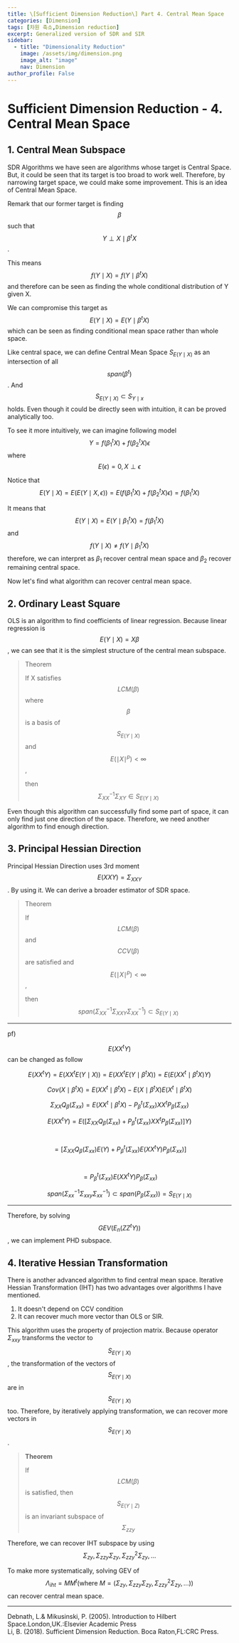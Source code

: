 ```yaml
---
title: \[Sufficient Dimension Reduction\] Part 4. Central Mean Space
categories: [Dimension]
tags: [차원 축소,Dimension reduction]
excerpt: Generalized version of SDR and SIR
sidebar:
  - title: "Dimensionality Reduction"
    image: /assets/img/dimension.png
    image_alt: "image"
    nav: Dimension
author_profile: False
---
```




# Sufficient Dimension Reduction - 4. Central Mean Space

## 1. Central Mean Subspace

 SDR Algorithms we have seen are algorithms whose target is Central Space. But, it could be seen that its target is too broad to work well. Therefore, by narrowing target space, we could make some improvement. This is an idea of Central Mean Space. 

 Remark that  our former target is finding $$\beta$$ such  that  $$Y \perp X \mid \beta^t X$$.  

This means $$f(Y \mid X) = f(Y \mid \beta^t X)$$ and therefore can be seen as finding the whole conditional distribution of Y given X.

We can compromise this target as $$E(Y \mid X) = E(Y \mid \beta^t X)$$ which can be seen as finding conditional mean space rather than whole space. 

Like central space, we can define Central Mean Space $S_{E(Y \mid X)}$ as an intersection of all $$span(\beta^t)$$. And $$S_{E(Y \mid X)} \subset S_{Y \mid x}$$ holds. Even though it could be directly seen with intuition, it can be proved analytically too.



To see it more intuitively, we can imagine following model $$Y = f(\beta_1^t X) +f(\beta_2^t X) \epsilon$$ where $$E(\epsilon) = 0, X \perp \epsilon$$

Notice that $$E(Y \mid X) = E(E(Y  \mid X , \epsilon)) = E(f(\beta^t_1 X) +f(\beta_2^t X)\epsilon) = f(\beta_1^t X)$$

It means that $$E(Y \mid X) = E(Y \mid \beta_1^t X) = f(\beta_1 ^t X)$$ and $$f(Y \mid X) \neq f(Y \mid \beta^t_1 X)$$ therefore, we can interpret as $\beta_1$ recover central mean space and $\beta_2$ recover remaining central space. 



Now let's find what algorithm can recover central mean space. 



## 2. Ordinary Least Square

OLS is an algorithm to find coefficients of linear regression. Because linear regression is $$E(Y \mid X) = X\beta$$, we can see that it is the simplest structure of the central mean subspace. 



> Theorem
>
> If X satisfies $$LCM(\beta)$$ where $$\beta$$ is a basis of $$S_{E(Y \mid X)}$$ and $$E(\mid X \mid ^p) < \infty$$,
>
> then $$\Sigma_{XX}^{-1}\Sigma_{XY} \in S_{E(Y \mid X)}$$



Even though this algorithm can successfully find some part of space, it can only find just one direction of the space. Therefore, we need another algorithm to find enough direction. 



## 3. Principal Hessian Direction

Principal Hessian Direction uses 3rd moment $$E(XXY) = \Sigma_{XXY}$$. By using it. We can derive a broader estimator of SDR space.



> Theorem
>
> If $$LCM(\beta)$$ and $$CCV(\beta)$$ are satisfied and $$E(\mid X \mid^p)<\infty$$,
>
> then $$span(\Sigma_{XX}^{-1}\Sigma_{XXY} \Sigma_{XX}^{-1}) \subset S_{E(Y \mid X)}$$

***

pf)

$$E(XX^tY)$$ can be changed as follow

$$E(XX^t Y) = E(XX^t E(Y \mid X)) = E(XX^t E(Y \mid \beta^t X)) = E(E(XX^t \mid \beta^t X)Y)$$



$$Cov(X \mid \beta^t X) = E(XX^t \mid \beta^t X) - E(X \mid \beta^t X) E(X^t \mid \beta^t X)$$

$$\Sigma_{XX} Q_\beta(\Sigma_{xx}) = E(XX^t \mid \beta^t X) -P^t_{\beta}(\Sigma_{xx})XX^tP_{\beta}(\Sigma_{xx})$$



$$E(XX^tY) = E([\Sigma_{XX}Q_\beta(\Sigma_{xx})+P_{\beta}^t(\Sigma_{xx})XX^tP_{\beta}(\Sigma_{xx})]Y)$$

​                    $$= [\Sigma_{XX}Q_\beta(\Sigma_{xx})E(Y)+P_{\beta}^t(\Sigma_{xx})E(XX^tY)P_{\beta}(\Sigma_{xx})]$$

​                    $$=P_{\beta}^t(\Sigma_{xx})E(XX^tY)P_{\beta}(\Sigma _{xx})$$



$$span(\Sigma_{xx}^{-1}\Sigma_{xxy}\Sigma_{xx}^{-1}) \subset span(P_{\beta}(\Sigma_{xx})) = S_{E(Y \mid X)}$$

***

Therefore, by solving $$GEV(E_n(ZZ^tY))$$, we can implement PHD subspace.



## 4. Iterative Hessian Transformation

 There is another advanced algorithm to find central mean space. Iterative Hessian Transformation (IHT) has two advantages over algorithms I have mentioned. 

1. It doesn't depend on CCV condition
2. It can recover much more vector than OLS or SIR.



This algorithm uses the property of projection matrix. Because operator $\Sigma_{xxy}$ transforms the vector to $$S_{E(Y \mid X)}$$, the transformation of the vectors of $$S_{E(Y \mid X)}$$ are in $$S_{E(Y \mid X)}$$ too. Therefore, by iteratively applying transformation, we can recover more vectors in $$S_{E(Y \mid X)}$$.



> **Theorem**
>
> If $$LCM(\beta)$$ is satisfied, then $$S_{E(Y \mid Z)}$$ is an invariant subspace of $$\Sigma_{zzy}$$



Therefore, we can recover IHT subspace by using $$\Sigma_{zy},\Sigma_{zzy}\Sigma_{zy},\Sigma_{zzy}^2\Sigma_{zy},...$$

To make more systematically, solving GEV of $$\Lambda_{iht} = MM^t \mbox{(where }M = (\Sigma_{zy},\Sigma_{zzy}\Sigma_{zy},\Sigma_{zzy}^2\Sigma_{zy},...))$$ can recover central mean space. 






***
Debnath, L.& Mikusinski, P. (2005). Introduction to Hilbert Space.London,UK.:Elsevier Academic Press   
Li, B. (2018). Sufficient Dimension Reduction. Boca Raton,FL:CRC Press.

